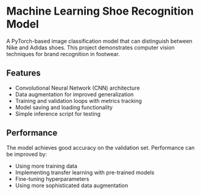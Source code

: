 # Machine Learning Shoe Recognition Model

A PyTorch-based image classification model that can distinguish between Nike and Adidas shoes. This project demonstrates computer vision techniques for brand recognition in footwear.

## Features

- Convolutional Neural Network (CNN) architecture
- Data augmentation for improved generalization
- Training and validation loops with metrics tracking
- Model saving and loading functionality
- Simple inference script for testing

## Performance

The model achieves good accuracy on the validation set. Performance can be improved by:
- Using more training data
- Implementing transfer learning with pre-trained models
- Fine-tuning hyperparameters
- Using more sophisticated data augmentation


